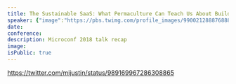 ```yaml
---
title: The Sustainable SaaS: What Permaculture Can Teach Us About Building Software
speaker: {"image":"https://pbs.twimg.com/profile_images/990021288876888064/e7mpmeya.jpg","name":"Marie Poulin","title":"Co-Founder, Digital Strategist, Oki Doki","bioUrl":"http://www.microconf.com/starter/speakers/marie-poulin/","twitter":"mariepoulin","website":"http://learn.weareokidoki.com/launch","location":"Halfmoon Bay, BC","description":"I help people move from 1:1 to 1:many offerings @ https://t.co/H5oPxaKXfl Saas co-founder, online courses + programs: https://t.co/q0mb9i35wM","verified":false}
date:
conference:
description: Microconf 2018 talk recap
image:
isPublic: true
---
```


https://twitter.com/mijustin/status/989169967286308865
